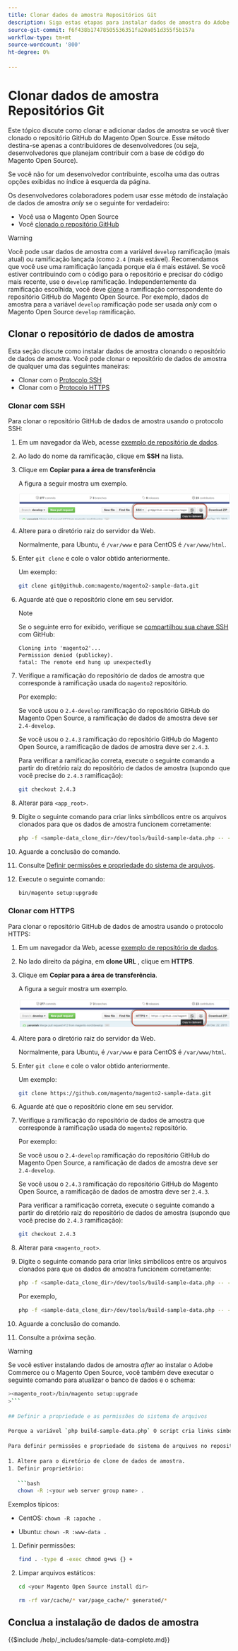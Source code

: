 ```yaml
---
title: Clonar dados de amostra Repositórios Git
description: Siga estas etapas para instalar dados de amostra do Adobe Commerce e do Magento Open Source clonando repositórios Git.
source-git-commit: f6f438b17478505536351fa20a051d355f5b157a
workflow-type: tm+mt
source-wordcount: '800'
ht-degree: 0%

---
```



# Clonar dados de amostra Repositórios Git

Este tópico discute como clonar e adicionar dados de amostra se você tiver clonado o repositório GitHub do Magento Open Source. Esse método destina-se apenas a contribuidores de desenvolvedores (ou seja, desenvolvedores que planejam contribuir com a base de código do Magento Open Source).

Se você não for um desenvolvedor contribuinte, escolha uma das outras opções exibidas no índice à esquerda da página.

Os desenvolvedores colaboradores podem usar esse método de instalação de dados de amostra *only* se o seguinte for verdadeiro:

* Você usa o Magento Open Source
* Você [clonado o repositório GitHub](https://developer.adobe.com/commerce/contributor/guides/install/clone-repository/)

>[!WARNING]
>
>Você pode usar dados de amostra com a variável `develop` ramificação (mais atual) ou ramificação lançada (como `2.4` (mais estável). Recomendamos que você use uma ramificação lançada porque ela é mais estável. Se você estiver contribuindo com o código para o repositório e precisar do código mais recente, use o `develop` ramificação. Independentemente da ramificação escolhida, você deve [clone](https://developer.adobe.com/commerce/contributor/guides/install/clone-repository/) a ramificação correspondente do repositório GitHub do Magento Open Source. Por exemplo, dados de amostra para a variável `develop` ramificação pode ser usada *only* com o Magento Open Source `develop` ramificação.

## Clonar o repositório de dados de amostra

Esta seção discute como instalar dados de amostra clonando o repositório de dados de amostra. Você pode clonar o repositório de dados de amostra de qualquer uma das seguintes maneiras:

* Clonar com o [Protocolo SSH](#clone-with-ssh)
* Clonar com o [Protocolo HTTPS](#clone-with-https)

### Clonar com SSH

Para clonar o repositório GitHub de dados de amostra usando o protocolo SSH:

1. Em um navegador da Web, acesse [exemplo de repositório de dados](https://github.com/magento/magento2-sample-data).
1. Ao lado do nome da ramificação, clique em **SSH** na lista.
1. Clique em **Copiar para a área de transferência**

   A figura a seguir mostra um exemplo.

   ![Clonar o repositório GitHub usando SSH](../../assets/installation/install_mage2_clone-ssh.png)

1. Altere para o diretório raiz do servidor da Web.

   Normalmente, para Ubuntu, é `/var/www` e para CentOS é `/var/www/html`.

1. Enter `git clone` e cole o valor obtido anteriormente.

   Um exemplo:

   ```bash
   git clone git@github.com:magento/magento2-sample-data.git
   ```

1. Aguarde até que o repositório clone em seu servidor.

   >[!NOTE]
   >
   >Se o seguinte erro for exibido, verifique se [compartilhou sua chave SSH](https://docs.github.com/articles/generating-ssh-keys/) com GitHub:<br>

   ```terminal
   Cloning into 'magento2'...
   Permission denied (publickey).
   fatal: The remote end hung up unexpectedly
   ```

1. Verifique a ramificação do repositório de dados de amostra que corresponde à ramificação usada do `magento2` repositório.

   Por exemplo:

   Se você usou o `2.4-develop` ramificação do repositório GitHub do Magento Open Source, a ramificação de dados de amostra deve ser `2.4-develop`.

   Se você usou o `2.4.3` ramificação do repositório GitHub do Magento Open Source, a ramificação de dados de amostra deve ser `2.4.3`.

   Para verificar a ramificação correta, execute o seguinte comando a partir do diretório raiz do repositório de dados de amostra (supondo que você precise do `2.4.3` ramificação):

   ```bash
   git checkout 2.4.3
   ```

1. Alterar para `<app_root>`.
1. Digite o seguinte comando para criar links simbólicos entre os arquivos clonados para que os dados de amostra funcionem corretamente:

   ```bash
   php -f <sample-data_clone_dir>/dev/tools/build-sample-data.php -- --ce-source="<path_to_your_magento_instance>"
   ```

1. Aguarde a conclusão do comando.

1. Consulte [Definir permissões e propriedade do sistema de arquivos](#set-file-system-ownership-and-permissions).

1. Execute o seguinte comando:

   ```bash
   bin/magento setup:upgrade
   ```

### Clonar com HTTPS

Para clonar o repositório GitHub de dados de amostra usando o protocolo HTTPS:

1. Em um navegador da Web, acesse [exemplo de repositório de dados](https://github.com/magento/magento2-sample-data).
1. No lado direito da página, em **clone URL** , clique em **HTTPS**.
1. Clique em **Copiar para a área de transferência**.

   A figura a seguir mostra um exemplo.

   ![Clonar o repositório GitHub usando HTTPS](../../assets/installation/install_mage2_clone-https.png)

1. Altere para o diretório raiz do servidor da Web.

   Normalmente, para Ubuntu, é `/var/www` e para CentOS é `/var/www/html`.

1. Enter `git clone` e cole o valor obtido anteriormente.

   Um exemplo:

   ```bash
   git clone https://github.com/magento/magento2-sample-data.git
   ```

1. Aguarde até que o repositório clone em seu servidor.
1. Verifique a ramificação do repositório de dados de amostra que corresponde à ramificação usada do `magento2` repositório.

   Por exemplo:

   Se você usou o `2.4-develop` ramificação do repositório GitHub do Magento Open Source, a ramificação de dados de amostra deve ser `2.4-develop`.

   Se você usou o `2.4.3` ramificação do repositório GitHub do Magento Open Source, a ramificação de dados de amostra deve ser `2.4.3`.

   Para verificar a ramificação correta, execute o seguinte comando a partir do diretório raiz do repositório de dados de amostra (supondo que você precise do `2.4.3` ramificação):

   ```bash
   git checkout 2.4.3
   ```

1. Alterar para `<magento_root>`.
1. Digite o seguinte comando para criar links simbólicos entre os arquivos clonados para que os dados de amostra funcionem corretamente:

   ```bash
   php -f <sample-data_clone_dir>/dev/tools/build-sample-data.php -- --ce-source="<path_to_your_magento_instance>"
   ```

   Por exemplo,

   ```bash
   php -f <sample-data_clone_dir>/dev/tools/build-sample-data.php -- --ce-source="/var/www/magento2"
   ```

1. Aguarde a conclusão do comando.
1. Consulte a próxima seção.

>[!WARNING]
>
>Se você estiver instalando dados de amostra *after* ao instalar o Adobe Commerce ou o Magento Open Source, você também deve executar o seguinte comando para atualizar o banco de dados e o schema:
>
>
```bash
><magento_root>/bin/magento setup:upgrade
>```

## Definir a propriedade e as permissões do sistema de arquivos

Porque a variável `php build-sample-data.php` O script cria links simbólicos entre o repositório de dados de amostra e o repositório de Magento Open Source, é necessário definir as permissões e a propriedade do sistema de arquivos no repositório de dados de amostra. Se isso não for feito, ocorrerão erros ao acessar a loja.

Para definir permissões e propriedade do sistema de arquivos no repositório de dados de amostra:

1. Altere para o diretório de clone de dados de amostra.
1. Definir proprietário:

   ```bash
   chown -R :<your web server group name> .
   ```

   Exemplos típicos:

   * CentOS: `chown -R :apache .`

   * Ubuntu: `chown -R :www-data .`

1. Definir permissões:

   ```bash
   find . -type d -exec chmod g+ws {} +
   ```

1. Limpar arquivos estáticos:

   ```bash
   cd <your Magento Open Source install dir>
   ```

   ```bash
   rm -rf var/cache/* var/page_cache/* generated/*
   ```

## Conclua a instalação de dados de amostra

{{$include /help/_includes/sample-data-complete.md}}
